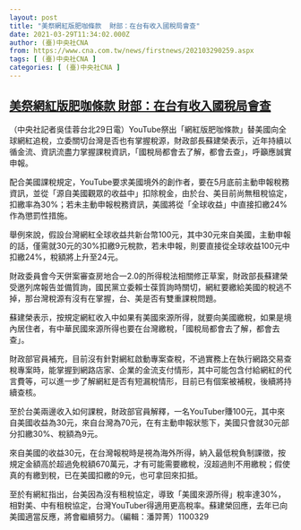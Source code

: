 ```yaml
---
layout: post
title: "美祭網紅版肥咖條款  財部：在台有收入國稅局會查"
date: 2021-03-29T11:34:02.000Z
author: (臺)中央社CNA
from: https://www.cna.com.tw/news/firstnews/202103290259.aspx
tags: [ (臺)中央社CNA ]
categories: [ (臺)中央社CNA ]
---
```

<!--1617017642000-->
[美祭網紅版肥咖條款  財部：在台有收入國稅局會查](https://www.cna.com.tw/news/firstnews/202103290259.aspx)
------

<div>
<div></div><div class="paragraph"><p>（中央社記者吳佳蓉台北29日電）YouTube祭出「網紅版肥咖條款」替美國向全球網紅追稅，立委關切台灣是否也有掌握稅源，財政部長蘇建榮表示，近年持續以循金流、資訊流盡力掌握課稅資訊，「國稅局都會去了解，都會去查」，呼籲應誠實申報。</p><p>配合美國課稅規定，YouTube要求美國境外的創作者，要在5月底前主動申報稅務資訊，並從「源自美國觀眾的收益中」扣除稅金，由於台、美目前尚無租稅協定，扣繳率為30%；若未主動申報稅務資訊，美國將從「全球收益」中直接扣繳24%作為懲罰性措施。</p><p>舉例來說，假設台灣網紅全球收益共新台幣100元，其中30元來自美國，主動申報的話，僅需就30元的30%扣繳9元稅款，若未申報，則要直接從全球收益100元中扣繳24%，稅額將上升至24元。</p><p>財政委員會今天併案審查房地合一2.0的所得稅法相關修正草案，財政部長蘇建榮受邀列席報告並備質詢，國民黨立委賴士葆質詢時關切，網紅要繳給美國的稅逃不掉，那台灣稅源有沒有在掌握，台、美是否有雙重課稅問題。</p><p>蘇建榮表示，按規定網紅收入中如果有美國來源所得，就要向美國繳稅，如果是境內居住者，有中華民國來源所得也要在台灣繳稅，「國稅局都會去了解，都會去查」。</p><p>財政部官員補充，目前沒有針對網紅啟動專案查稅，不過實務上在執行網路交易查稅專案時，能掌握到網路店家、企業的金流支付情形，其中可能包含付給網紅的代言費等，可以進一步了解網紅是否有短漏稅情形，目前已有個案被補稅，後續將持續查核。</p><p>至於台美兩邊收入如何課稅，財政部官員解釋，一名YouTuber賺100元，其中來自美國收益為30元，來自台灣為70元，在有主動申報狀態下，美國只會就30元部分扣繳30%、稅額為9元。</p><p>來自美國的收益30元，在台灣報稅時是視為海外所得，納入最低稅負制課徵，按規定金額高於超過免稅額670萬元，才有可能需要繳稅，沒超過則不用繳稅；假使真的有繳到稅，已在美國扣繳的9元，也可拿回來扣抵。</p><p>至於有網紅指出，台美因為沒有租稅協定，導致「美國來源所得」稅率達30%，相對美、中有租稅協定，台灣YouTuber得適用更高稅率。蘇建榮回應，去年已向美國適當反應，將會繼續努力。（編輯：潘羿菁）1100329</p></div>
</div>
